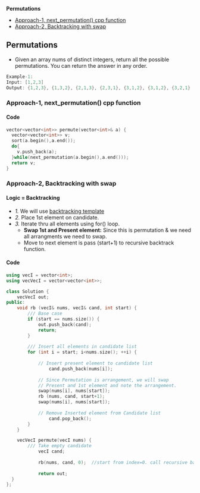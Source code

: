 **Permutations**
- [Approach-1, next_permutation() cpp function](#a1)
- [Approach-2, Backtracking with swap](#a2)

## Permutations
- Given an array nums of distinct integers, return all the possible permutations. You can return the answer in any order.
```c
Example-1:
Input: [1,2,3]
Output: {1,2,3}, {1,3,2}, {2,1,3}, {2,3,1}, {3,1,2}, {3,1,2}, {3,2,1}
```

<a name=a1></a>
### Approach-1, next_permutation() cpp function
#### Code
```c
vector<vector<int>> permute(vector<int>& a) {
  vector<vector<int>> v;
  sort(a.begin(),a.end());
  do{
    v.push_back(a);
  }while(next_permutation(a.begin(),a.end()));
  return v;
}
```

<a name=a2></a>
### Approach-2, Backtracking with swap
#### Logic = Backtracking
- _1._ We will use [backtracking template](/DS_Questions/Algorithms/Backtracking/)
- _2._ Place 1st element on candidate.
- _3._ Iterate thru all elements using for() loop.
  - **Swap 1st and Present element:** Since this is permutation & we need all arrangments we need to swap.
  - Move to next element is pass (start+1) to recursive backtrack function.
#### Code
```cpp
using vecI = vector<int>;
using vecVecI = vector<vector<int>>;

class Solution {
	vecVecI out;
public:
	void rb (vecI& nums, vecI& cand, int start) {
		/// Base case
		if (start == nums.size()) {
			out.push_back(cand);
			return;
		}
			
		/// Insert all elements in candidate list
		for (int i = start; i<nums.size(); ++i) {
		
			// Insert present element to candidate list
      			cand.push_back(nums[i]);
		
			// Since Permutation is arrangement, we will swap
			// Present and 1st element and note the arrangement.
			swap(nums[i], nums[start]);
			rb (nums, cand, start+1);
			swap(nums[i], nums[start]);
			
			// Remove Inserted element from Candidate list
	      		cand.pop_back();
		}
	}

	vecVecI permute(vecI nums) {
		/// Take empty candidate
    		vecI cand;
		
    		rb(nums, cand, 0);	//start from index=0. call recursive backtrack
		
    		return out;
  }
};
```
